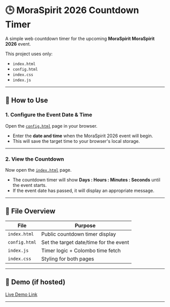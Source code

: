 # 🕒 MoraSpirit 2026 Countdown Timer

A simple web countdown timer for the upcoming **MoraSpirit MoraSpirit 2026** event.

This project uses only:
- `index.html`
- `config.html`
- `index.css`
- `index.js`

---

## 🔧 How to Use

### 1. Configure the Event Date & Time
Open the [`config.html`](https://nipunsgeeth.github.io/MoraSpirit-countdown/config.html) page in your browser.

- Enter the **date and time** when the MoraSpirit 2026 event will begin.
- This will save the target time to your browser's local storage.


---

### 2. View the Countdown
Now open the [`index.html`](https://nipunsgeeth.github.io/MoraSpirit-countdown/) page.

- The countdown timer will show **Days : Hours : Minutes : Seconds** until the event starts.
- If the event date has passed, it will display an appropriate message.

---

## 📁 File Overview

| File         | Purpose                                 |
|--------------|------------------------------------------|
| `index.html` | Public countdown timer display           |
| `config.html`| Set the target date/time for the event   |
| `index.js`   | Timer logic + Colombo time fetch         |
| `index.css`  | Styling for both pages                   |

---

## 🚀 Demo (if hosted)
[Live Demo Link](https://nipunsgeeth.github.io/MoraSpirit-countdown/)

---

